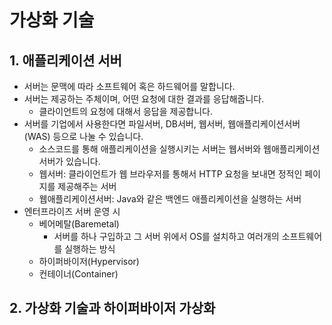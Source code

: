 # 가상화 기술
## 1. 애플리케이션 서버
- 서버는 문맥에 따라 소프트웨어 혹은 하드웨어를 말합니다.
- 서버는 제공하는 주체이며, 어떤 요청에 대한 결과를 응답해줍니다.
	- 클라이언트의 요청에 대해서 응답을 제공합니다.
- 서버를 기업에서 사용한다면 파일서버, DB서버, 웹서버, 웹애플리케이션서버(WAS) 등으로 나눌 수 있습니다.
	- 소스코드를 통해 애플리케이션을 실행시키는 서버는 웹서버와 웹애플리케이션서버가 있습니다.
	- 웹서버: 클라이언트가 웹 브라우저를 통해서 HTTP 요청을 보내면 정적인 페이지를 제공해주는 서버
	- 웹애플리케이션서버: Java와 같은 백엔드 애플리케이션을 실행하는 서버
- 엔터프라이즈 서버 운영 시
	- 베어메탈(Baremetal)
		- 서버를 하나 구입하고 그 서버 위에서 OS를 설치하고 여러개의 소프트웨어를 실행하는 방식
	- 하이퍼바이저(Hypervisor)
	- 컨테이너(Container)

## 2. 가상화 기술과 하이퍼바이저 가상화
